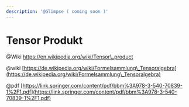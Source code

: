 ```yaml
---
description: '@Glimpse ( coming soon )'
---
```


# Tensor Produkt

@Wiki https://en.wikipedia.org/wiki/Tensor\_product

@wiki [https://de.wikipedia.org/wiki/Formelsammlung\_Tensoralgebra](https://de.wikipedia.org/wiki/Formelsammlung\_Tensoralgebra)

@pdf [https://link.springer.com/content/pdf/bbm%3A978-3-540-70839-1%2F1.pdf](https://link.springer.com/content/pdf/bbm%3A978-3-540-70839-1%2F1.pdf)
